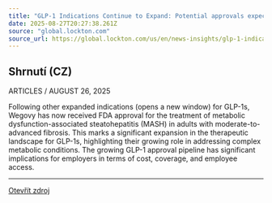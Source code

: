 ```yaml
---
title: "GLP-1 Indications Continue to Expand: Potential approvals expected through 2026"
date: 2025-08-27T20:27:38.261Z
source: "global.lockton.com"
source_url: https://global.lockton.com/us/en/news-insights/glp-1-indications-continue-to-expand-potential-approvals
---
```


## Shrnutí (CZ)
ARTICLES / AUGUST 26, 2025

Following other expanded indications (opens a new window) for GLP-1s, Wegovy has now received FDA approval for the treatment of metabolic dysfunction-associated steatohepatitis (MASH) in adults with moderate-to-advanced fibrosis. This marks a significant expansion in the therapeutic landscape for GLP-1s, highlighting their growing role in addressing complex metabolic conditions. The growing GLP-1 approval pipeline has significant implications for employers in terms of cost, coverage, and employee access.

---

[Otevřít zdroj](https://global.lockton.com/us/en/news-insights/glp-1-indications-continue-to-expand-potential-approvals)
